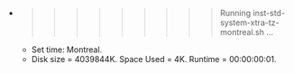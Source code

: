 * >>>>>>>>> Running inst-std-system-xtra-tz-montreal.sh ...
  * Set time: Montreal.
  * Disk size = 4039844K. Space Used = 4K. Runtime = 00:00:00:01.
